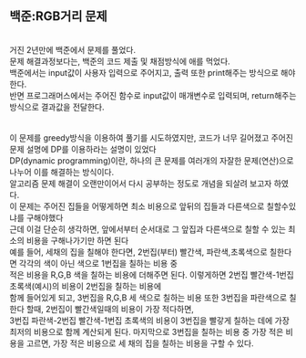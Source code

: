 <h2>백준:RGB거리 문제</h2><br>
거진 2년만에 백준에서 문제를 풀었다.<br>
문제 해결과정보다는, 백준의 코드 제출 및 채점방식에 애를 먹었다.<br>
백준에서는 input값이 사용자 입력으로 주어지고, 출력 또한 print해주는 방식으로 해야한다.<br>
반면 프로그래머스에서는 주어진 함수로 input값이 매개변수로 입력되며, return해주는 방식으로 결과값을 전달한다.<br>
<br><br>
이 문제를 greedy방식을 이용하여 풀기를 시도하였지만, 코드가 너무 길어졌고 주어진 문제 설명에 DP를 이용하라는 설명이 있었다<br>
DP(dynamic programming)이란, 하나의 큰 문제를 여러개의 자잘한 문제(연산)으로 나누어 이를 해결하는 방식이다.<br>
알고리즘 문제 해결이 오랜만이어서 다시 공부하는 정도로 개념을 되살려 보고자 하였다.<br>
이 문제는 주어진 집들을 어떻게하면 최소 비용으로 앞뒤의 집들과 다른색으로 칠할수있냐를 구해야했다<br>
근데 이걸 단순히 생각하면, 앞에서부터 순서대로 그 앞집과 다른색으로 칠할 수 있는 최소의 비용을 구해나가기만 하면 된다<br>
예를 들어, 세채의 집을 칠해야 한다면, 2번집(부터) 빨간색, 파란색,초록색으로 칠한다면 각각의 색이 아닌 색으로 1번집을 칠하는 비용 중<br>
적은 비용을 R,G,B 색을 칠하는 비용에 더해주면 된다. 이렇게하면 2번집 빨간색-1번집 초록색(예시)의 비용이 2번집을 칠하는 비용에<br>
함께 들어있게 되고, 3번집을 R,G,B 세 색으로 칠하는 비용 또한 3번집을 파란색으로 칠한다 할때, 2번집이 빨간색일때의 비용이 가장 적다하면, <br>
3번집 파란색-2번집 빨간색-1번집 초록색의 비용이 3번집을 빨갛게 칠하는 데에 가장 최저의 비용으로 함께 계산되게 된다.
마지막으로 3번집을 칠하는 비용 중 가장 적은 비용을 고르면, 가장 적은 비용으로 세 채의 집을 칠하는 비용을 구할 수 있다.